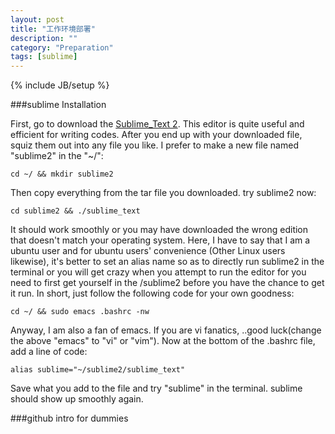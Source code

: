```yaml
---
layout: post
title: "工作环境部署"
description: ""
category: "Preparation"
tags: [sublime]
---
```

{% include JB/setup %}

###sublime Installation

First, go to download the [Sublime_Text 2](http://www.sublimetext.com "sublime"). This editor is quite useful and efficient for writing codes. After you end up with your downloaded file, squiz them out into any file you like. I prefer to make a new file named "sublime2" in the "~/":

	cd ~/ && mkdir sublime2

Then copy everything from the tar file you downloaded. try sublime2 now:

	cd sublime2 && ./sublime_text

It should work smoothly or you may have downloaded the wrong edition that doesn't match your operating system. Here, I have to say that I am a ubuntu user and for ubuntu users' convenience (Other Linux users likewise), it's better to set an alias name so as to directly run sublime2 in the terminal or you will get crazy when you attempt to run the editor for you need to first get yourself in the /sublime2 before you have the chance to get it run. In short, just follow the following code for your own goodness:

	cd ~/ && sudo emacs .bashrc -nw

Anyway, I am also a fan of emacs. If you are vi fanatics, ..good luck(change the above "emacs" to "vi" or "vim"). Now at the bottom of the .bashrc file, add a line of code:

	alias sublime="~/sublime2/sublime_text"

Save what you add to the file and try "sublime" in the terminal. sublime should show up smoothly again.

###github intro for dummies